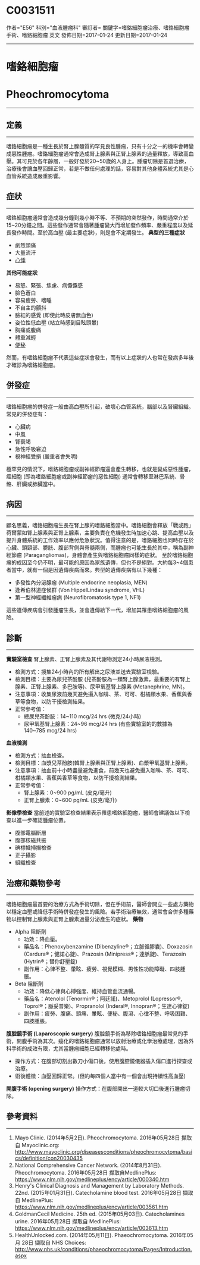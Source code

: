 # C0031511
作者="E56"
科別="血液腫瘤科"
審訂者=
關鍵字=嗜鉻細胞瘤治療、嗜鉻細胞瘤手術、嗜鉻細胞瘤 英文
發佈日期=2017-01-24
更新日期=2017-01-24

----------
# 嗜鉻細胞瘤 
# Pheochromocytoma
----------
## 定義
----------

嗜鉻細胞瘤是一種生長於腎上腺髓質的罕見良性腫瘤，只有十分之一的機率會轉變成惡性腫瘤。嗜鉻細胞瘤通常會造成腎上腺素與正腎上腺素的過量釋放，導致高血壓。其可見於各年齡層，一般好發於20~50歲的人身上。腫瘤切除是首選治療，治療後會讓血壓回歸正常，若是不做任何處理的話，容易對其他身體系統尤其是心血管系統造成嚴重影響。

## 症狀
----------

嗜鉻細胞瘤通常會造成幾分鐘到幾小時不等、不預期的突然發作，時間通常介於15~20分鐘之間。這些發作通常會隨著腫瘤變大而增加發作頻率、嚴重程度以及延長發作時間。至於高血壓 (最主要症狀)，則是會不定期發生。
**典型的三種症狀**

- 劇烈頭痛
- 大量流汗
- [心悸](C0030252)

**其他可能症狀**

- 易怒、緊張、焦慮、病懨懨感
- 臉色蒼白
- 容易疲勞、嗜睡
- 不自主的顫抖
- 臉紅的感覺 (即使此時皮膚無血色)
- 姿位性低血壓 (站立時感到目眩頭暈)
- 胸痛或腹痛
- 體重減輕
- [便秘](C0009806-01)

然而，有嗜鉻細胞瘤不代表這些症狀會發生，而有以上症狀的人也常在發病多年後才確診為嗜鉻細胞瘤。

## 併發症
----------

嗜鉻細胞瘤的併發症一般由高血壓所引起，破壞心血管系統，腦部以及腎臟組織。常見的併發症有：

- 心臟病
- 中風
- 腎衰竭
- 急性呼吸窘迫
- 視神經受損 (嚴重者會失明)

極罕見的情況下，嗜鉻細胞瘤或副神經節瘤還會產生轉移，也就是變成惡性腫瘤，癌細胞 (即為嗜鉻細胞瘤或副神經節瘤的惡性細胞) 通常會轉移至淋巴系統、骨骼、肝臟或肺臟當中。

## 病因
----------

顧名思義，嗜鉻細胞瘤生長在腎上腺的嗜鉻細胞當中。嗜鉻細胞會釋放「戰或跑」荷爾蒙如腎上腺素與正腎上腺素，主要負責在危機發生時加速心跳、提高血壓以及提升身體系統的工作效率以應付危急狀況。值得注意的是，嗜鉻細胞也同時存在於心臟、頭頸部、膀胱、腹部背側與脊髓兩側，而腫瘤也可能生長於其中，稱為副神經節瘤 (Paragangliomas)，身體會產生與嗜鉻細胞瘤同樣的症狀。
至於嗜鉻細胞瘤的成因至今仍不明，最可能的原因為家族遺傳，但也不是絕對。大約每3~4個患者當中，就有一個是因遺傳疾病而來。典型的遺傳疾病有以下幾種：

- 多發性內分泌腺瘤 (Multiple endocrine neoplasia, MEN)
- 逢希伯林道症候群 (Von HippelLindau syndrome, VHL)
- 第一型神經纖維瘤病 (Neurofibromatosis type 1, NF1)

這些遺傳疾病會引發腫瘤生長，並會遺傳給下一代，增加其罹患嗜鉻細胞瘤的風險。

## 診斷
----------

**實驗室檢查**
腎上腺素、正腎上腺素及其代謝物測定24小時尿液檢測。

- 檢測方式：搜集24小時內的所有解出之尿液並送去實驗室檢驗。
- 檢測目標：主要為尿兒茶酚胺 (兒茶酚胺為一類腎上腺激素，最重要的有腎上腺素、正腎上腺素、多巴胺等)、尿甲氧基腎上腺素 (Metanephrine, MN)。
- 注意事項：收集尿液前幾天避免攝入咖啡、茶、可可、柑橘類水果、香蕉與香草等食物，以防干擾檢測結果。
- 正常參考值：
  - 總尿兒茶酚胺：14~110 mcg/24 hrs (微克/24小時)
  - 尿甲氧基腎上腺素：24~96 mcg/24 hrs (有些實驗室的的數據為 140~785 mcg/24 hrs)

**血液檢測**

- 檢測方式：抽血檢查。
- 檢測目標：血漿兒茶酚胺(韓腎上腺素與正腎上腺素)、血漿甲氧基腎上腺素。
- 注意事項：抽血前十小時盡量避免進食，前幾天也避免攝入咖啡、茶、可可、柑橘類水果、香蕉與香草等食物，以防干擾檢測結果。
- 正常參考值：
  - 腎上腺素：0~900 pg/mL (皮克/毫升)
  - 正腎上腺素：0~600 pg/mL (皮克/毫升)

**影像學檢查**
當前述的實驗室檢查結果表示罹患嗜鉻細胞瘤，醫師會建議做以下檢查以進一步確認腫瘤位置。

- 腹部電腦斷層
- 腹部核磁共振
- 碘標幟掃描檢查
- 正子攝影
- 組織檢查
## 治療和藥物參考
----------

嗜鉻細胞瘤最首要的治療方式為手術切除，但在手術前，醫師會開立一些處方藥物以穩定血壓或降低手術時併發症發生的風險。若手術治療無效，通常會合併多種藥物以控制腎上腺素與正腎上腺素過量分泌產生的症狀。
**藥物**

- Alpha 阻斷劑
  - 功效：降血壓。
  - 藥品名：Phenoxybenzamine (Dibenzyline®；立脈循膠囊)、Doxazosin (Cardura®；健諾心錠)、Prazosin (Minipress®；達脈錠)、Terazosin (Hytrin®；替你舒壓錠)
  - 副作用：心律不整、暈眩、疲勞、視覺模糊、男性性功能障礙、四肢腫脹。
- Beta 阻斷劑
  - 功效：降低心律與心搏強度、維持血管血流通暢。
  - 藥品名：Atenolol (Tenormin®；阿廷諾)、Metoprolol (Lopressor®, Toprol®；脈妥普樂)、Propranolol (Inderal®, Innopran®；生達心律錠)
  - 副作用：疲勞、腹痛、頭痛、暈眩、便秘、腹瀉、心律不整、呼吸困難、四肢腫脹。

**腹腔鏡手術 (Laparoscopic surgery)**
腹腔鏡手術為移除嗜鉻細胞瘤最常見的手術，開腹手術為其次。癌化的嗜鉻細胞瘤通常以放射治療或化學治療處理，因為外科手術的成效有限，尤其當腫瘤細胞已經轉移他處時。

- 操作方式：在腹部切割出數刀小傷口後，使用腹腔鏡儀器插入傷口進行探查或治療。
- 術後體徵：血壓回歸正常。(但約每四個人當中有一個會出現持續性高血壓)

**開腹手術 (opening surgery)**
操作方式：在腹部開出一道較大切口後進行腫瘤切除。

## 參考資料
----------
1. Mayo Clinic. (2014年5月2日). Pheochromocytoma. 2016年05月28日 擷取自 Mayoclinic.org: 
  http://www.mayoclinic.org/diseasesconditions/pheochromocytoma/basics/definition/con20030435
2. National Comprehensive Cancer Network. (2014年8月31日). Pheochromocytoma. 2016年05月28日 擷取自MedlinePlus: 
  https://www.nlm.nih.gov/medlineplus/ency/article/000340.htm
3. Henry's Clinical Diagnosis and Management by Laboratory Methods. 22nd. (2015年01月31日). Catecholamine blood test. 2016年05月28日 擷取自 MedlinePlus: 
  https://www.nlm.nih.gov/medlineplus/ency/article/003561.htm
4. GoldmanCecil Medicine. 25th ed. (2015年05月03日). Catecholamines urine. 2016年05月28日 擷取自 MedlinePlus: 
  https://www.nlm.nih.gov/medlineplus/ency/article/003613.htm
5. HealthUnlocked.com. (2014年05月11日). Phaeochromocytoma. 2016年05月 28日 擷取自 NHS Choices: 
  http://www.nhs.uk/conditions/phaeochromocytoma/Pages/Introduction.aspx 

